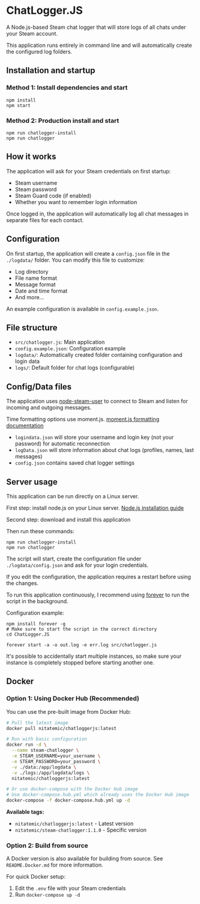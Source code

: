 # ChatLogger.JS

A Node.js-based Steam chat logger that will store logs of all chats under your Steam account.

This application runs entirely in command line and will automatically create the configured log folders.

## Installation and startup

### Method 1: Install dependencies and start

```shell
npm install
npm start
```

### Method 2: Production install and start

```shell
npm run chatlogger-install
npm run chatlogger
```

## How it works

The application will ask for your Steam credentials on first startup:

- Steam username
- Steam password
- Steam Guard code (if enabled)
- Whether you want to remember login information

Once logged in, the application will automatically log all chat messages in separate files for each contact.

## Configuration

On first startup, the application will create a `config.json` file in the `./logdata/` folder. You can modify this file to customize:

- Log directory
- File name format
- Message format
- Date and time format
- And more...

An example configuration is available in `config.example.json`.

## File structure

- `src/chatlogger.js`: Main application
- `config.example.json`: Configuration example
- `logdata/`: Automatically created folder containing configuration and login data
- `logs/`: Default folder for chat logs (configurable)

## Config/Data files

The application uses [node-steam-user](https://github.com/DoctorMcKay/node-steam-user) to connect to Steam and listen for incoming and outgoing messages.

Time formatting options use moment.js. [moment.js formatting documentation](https://momentjs.com/docs/#/displaying/)

- `logindata.json` will store your username and login key (not your password) for automatic reconnection
- `logData.json` will store information about chat logs (profiles, names, last messages)
- `config.json` contains saved chat logger settings

## Server usage

This application can be run directly on a Linux server.

First step: install node.js on your Linux server. [Node.js installation guide](https://nodejs.org/en/download/package-manager/)

Second step: download and install this application

Then run these commands:

```shell
npm run chatlogger-install
npm run chatlogger
```

The script will start, create the configuration file under `./logdata/config.json` and ask for your login credentials.

If you edit the configuration, the application requires a restart before using the changes.

To run this application continuously, I recommend using [forever](https://www.npmjs.com/package/forever) to run the script in the background.

Configuration example:

```shell
npm install forever -g
# Make sure to start the script in the correct directory
cd ChatLogger.JS

forever start -a -o out.log -e err.log src/chatlogger.js
```

It's possible to accidentally start multiple instances, so make sure your instance is completely stopped before starting another one.

## Docker

### Option 1: Using Docker Hub (Recommended)

You can use the pre-built image from Docker Hub:

```bash
# Pull the latest image
docker pull nitatemic/chatloggerjs:latest

# Run with basic configuration
docker run -d \
  --name steam-chatlogger \
  -e STEAM_USERNAME=your_username \
  -e STEAM_PASSWORD=your_password \
  -v ./data:/app/logdata \
  -v ./logs:/app/logdata/logs \
  nitatemic/chatloggerjs:latest

# Or use docker-compose with the Docker Hub image
# Use docker-compose.hub.yml which already uses the Docker Hub image
docker-compose -f docker-compose.hub.yml up -d
```

**Available tags:**

- `nitatemic/chatloggerjs:latest` - Latest version
- `nitatemic/steam-chatlogger:1.1.0` - Specific version

### Option 2: Build from source

A Docker version is also available for building from source. See `README.Docker.md` for more information.

For quick Docker setup:

1. Edit the `.env` file with your Steam credentials
2. Run `docker-compose up -d`
